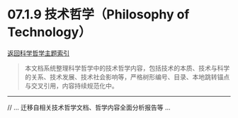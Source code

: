# 07.1.9 技术哲学（Philosophy of Technology）
[返回科学哲学主题索引](./README.md)

> 本文档系统整理科学哲学中的技术哲学内容，包括技术的本质、技术与科学的关系、技术发展、技术社会影响等，严格树形编号、目录、本地跳转锚点与交叉引用，内容持续规范化中。

---

// ... 迁移自相关技术哲学文档、哲学内容全面分析报告等 ...
